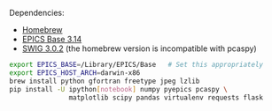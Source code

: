 Dependencies:

* [Homebrew](http://brew.sh/)
* [EPICS Base 3.14](http://www.aps.anl.gov/epics/base/R3-14/12.php)
* [SWIG 3.0.2](http://sourceforge.net/projects/swig/files/swig/swig-3.0.2/) (the homebrew version is incompatible with pcaspy)

```bash
export EPICS_BASE=/Library/EPICS/Base   # Set this appropriately
export EPICS_HOST_ARCH=darwin-x86
brew install python gfortran freetype jpeg lzlib
pip install -U ipython[notebook] numpy pyepics pcaspy \
               matplotlib scipy pandas virtualenv requests flask
```
